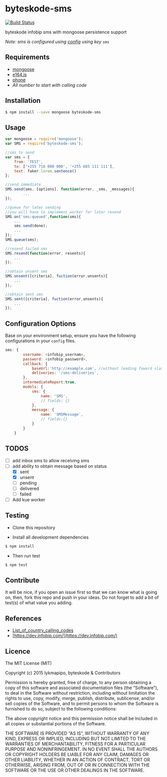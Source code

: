 byteskode-sms
=====================

[![Build Status](https://travis-ci.org/byteskode/byteskode-sms.svg?branch=master)](https://travis-ci.org/byteskode/byteskode-sms)

byteskode infobip sms with mongoose persistence support

*Note: sms is configured using [config](https://github.com/lorenwest/node-config) using key `sms`*

## Requirements
- [mongoose](https://github.com/Automattic/mongoose)
- [e164.js](https://github.com/pdeschen/e164.js)
- [phone](https://github.com/lykmapipo/phone)
- *All number to start with calling code*

## Installation
```sh
$ npm install --save mongoose byteskode-sms
```

## Usage

```javascript
var mongoose = require('mongoose');
var SMS = require('byteskode-sms');

//sms to send
var sms = {
    from: 'TEST',
    to: ['+255 716 000 000', '+255 685 111 111'],
    text: faker.lorem.sentence()
};

//send immediate
SMS.send(sms, [options], function(error, _sms, _messages){
        ...
});

//queue for later sending
//you will have to implement worker for later resend
SMS.on('sms:queued',function(sms){
    ...
    sms.send(done);
    ...
});
SMS.queue(sms);

//resend failed sms
SMS.resend(function(error, resents){
    ...
});

//obtain unsent sms
SMS.unsent([criteria], fuction(error,unsents){
    ...
});

//obtain sent sms
SMS.sent([criteria], fuction(error,unsents){
    ...
});

```

## Configuration Options
Base on your environment setup, ensure you have the following configurations in your `config` files.

```js
sms: {
        username: <infobip_usernam>,
        password: <infobip_password>,
        callback: {
            baseUrl:'http://example.com', //without leading foward slash
            deliveries: '/sms-deliveries',
        },
        intermediateReport:true,
        models: {
            sms: {
                name: 'SMS',
                // fields: {}
            },
            message: {
                name: 'SMSMessage',
                // fields:{}
            }
        }
    }
```

## TODOS
- [ ] add inbox sms to allow receiving sms
- [ ] add ability to obtain message based on status
    - [x] sent
    - [x] unsent
    - [ ] pending
    - [ ] delivered
    - [ ] failed
- [ ] Add kue worker

## Testing
* Clone this repository

* Install all development dependencies
```sh
$ npm install
```

* Then run test
```sh
$ npm test
```

## Contribute
It will be nice, if you open an issue first so that we can know what is going on, then, fork this repo and push in your ideas. Do not forget to add a bit of test(s) of what value you adding.

## References
- [List_of_country_calling_codes](https://en.wikipedia.org/wiki/List_of_country_calling_codes)
- [https://dev.infobip.com/](https://dev.infobip.com/)

## Licence
The MIT License (MIT)

Copyright (c) 2015 lykmapipo, byteskode & Contributors

Permission is hereby granted, free of charge, to any person obtaining a copy of this software and associated documentation files (the “Software”), to deal in the Software without restriction, including without limitation the rights to use, copy, modify, merge, publish, distribute, sublicense, and/or sell copies of the Software, and to permit persons to whom the Software is furnished to do so, subject to the following conditions:

The above copyright notice and this permission notice shall be included in all copies or substantial portions of the Software.

THE SOFTWARE IS PROVIDED “AS IS”, WITHOUT WARRANTY OF ANY KIND, EXPRESS OR IMPLIED, INCLUDING BUT NOT LIMITED TO THE WARRANTIES OF MERCHANTABILITY, FITNESS FOR A PARTICULAR PURPOSE AND NONINFRINGEMENT. IN NO EVENT SHALL THE AUTHORS OR COPYRIGHT HOLDERS BE LIABLE FOR ANY CLAIM, DAMAGES OR OTHER LIABILITY, WHETHER IN AN ACTION OF CONTRACT, TORT OR OTHERWISE, ARISING FROM, OUT OF OR IN CONNECTION WITH THE SOFTWARE OR THE USE OR OTHER DEALINGS IN THE SOFTWARE. 